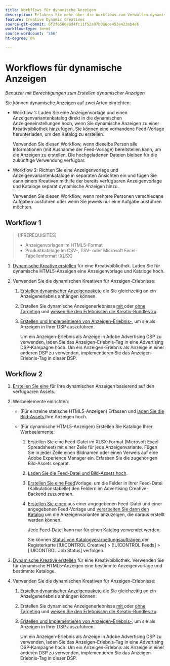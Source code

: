 ```yaml
---
title: Workflows für dynamische Anzeigen
description: Erfahren Sie mehr über die Workflows zum Verwalten dynamischer Anzeigen.
feature: Creative Dynamic Creatives
source-git-commit: 6f2f6580e8d4fc11f52a97b086ce453e423ab4e6
workflow-type: tm+mt
source-wordcount: '556'
ht-degree: 0%

---
```


# Workflows für dynamische Anzeigen

*Benutzer mit Berechtigungen zum Erstellen dynamischer Anzeigen*

Sie können dynamische Anzeigen auf zwei Arten einrichten:

* Workflow 1: Laden Sie eine Anzeigenvorlage und einen Anzeigenvariantenkatalog direkt in die dynamischen Anzeigeneinstellungen hoch, wenn Sie dynamische Anzeigen zu einer Kreativbibliothek hinzufügen. Sie können eine vorhandene Feed-Vorlage herunterladen, um den Katalog zu erstellen.

  Verwenden Sie diesen Workflow, wenn dieselbe Person alle Informationen (mit Ausnahme der Feed-Vorlage) bereitstellen kann, um die Anzeigen zu erstellen. Die hochgeladenen Dateien bleiben für die zukünftige Verwendung verfügbar.

* Workflow 2: Richten Sie eine Anzeigenvorlage und Anzeigenvariantenkataloge in separaten Ansichten ein und fügen Sie dann einem Kreativen mithilfe der bereits verfügbaren Anzeigenvorlage und Kataloge separat dynamische Anzeigen hinzu.

  Verwenden Sie diesen Workflow, wenn mehrere Personen verschiedene Aufgaben ausführen oder wenn Sie jeweils nur eine Aufgabe ausführen möchten.

## Workflow 1

>[!PREREQUISITES]
>
>* Anzeigenvorlagen im HTML5-Format
>* Produktkataloge im CSV-, TSV- oder Microsoft Excel-Tabellenformat (XLSX)

1. [Dynamische Kreative erstellen](/help/creative/creative-libraries/creative-add-dynamic.md) für eine Kreativbibliothek. Laden Sie für dynamische HTML5-Anzeigen eine Anzeigenvorlage und Kataloge hoch.

1. Verwenden Sie die dynamischen Kreativen für Anzeigen-Erlebnisse:

   1. [Erstellen dynamischer Anzeigenpakete](/help/creative/creative-libraries/bundle-manage.md) die Sie gleichzeitig an ein Anzeigenerlebnis anhängen können.

   1. Erstellen Sie dynamische Anzeigenerlebnisse [mit ](/help/creative/experiences/experience-create-targeting.md) oder [ohne Targeting](/help/creative/experiences/experience-create-no-targeting.md) und [weisen Sie den Erlebnissen die Kreativ-Bundles zu](/help/creative/experiences/experience-assign-creative-bundles.md).

   1. [Erstellen und Implementieren von Anzeigen-Erlebnis-](/help/creative/experiences/experience-tag-export.md), um sie als Anzeigen in Ihrer DSP auszuführen.

      Um ein Anzeigen-Erlebnis als Anzeige in Adobe Advertising DSP zu verwenden, laden Sie das Anzeigen-Erlebnis-Tag in eine Advertising DSP-Kampagne hoch. Um ein Anzeigen-Erlebnis als Anzeige in einer anderen DSP zu verwenden, implementieren Sie das Anzeigen-Erlebnis-Tag in dieser DSP.

## Workflow 2

1. [Erstellen Sie eine ](/help/creative/ad-templates/ad-template-manage.md) für Ihre dynamischen Anzeigen basierend auf den verfügbaren Assets.

1. Werbeelemente einrichten:

   * (Für einzelne statische HTML5-Anzeigen) Erfassen und [laden Sie die Bild-Assets ](/help/creative/feeds/asset-manage.md) Ihre Anzeigen hoch.

   * (Für dynamische HTML5-Anzeigen) Erstellen Sie Kataloge Ihrer Werbeelemente:

      1. Erstellen Sie eine Feed-Datei im XLSX-Format (Microsoft Excel Spreadsheet) mit einer Zeile für jede Anzeigenvariante. Fügen Sie in jeder Zeile einen Bildnamen oder einen Verweis auf eine Adobe Experience Manager ein. Erfassen Sie die zugehörigen Bild-Assets separat.

      1. [Laden Sie die Feed-Datei und Bild-Assets hoch](/help/creative/feeds/asset-manage.md).

      1. [Erstellen Sie eine Feed](/help/creative/feeds/feed-template-manage.md)Vorlage, um die Felder in Ihrer Feed-Datei (Kalkulationstabelle) den Feldern im Advertising Creative-Backend zuzuordnen.

      1. [Erstellen Sie einen ](/help/creative/feeds/catalog-manage.md#feed-catalog-create) aus einer angegebenen Feed-Datei und einer angegebenen Feed-Vorlage und [verarbeiten Sie dann den Katalog](/help/creative/feeds/catalog-manage.md#feed-catalog-process) um die Anzeigenvarianten anzuzeigen, die daraus erstellt werden können.

         Jede Feed-Datei kann nur für einen Katalog verwendet werden.

         Sie können [ Status von Katalogverarbeitungsaufträgen ](/help/creative/feeds/job-status-track.md) der Registerkarte [!UICONTROL Creative] > [!UICONTROL Feeds] > [!UICONTROL Job Status] verfolgen.

1. [Dynamische Kreative erstellen](/help/creative/creative-libraries/creative-add-dynamic.md) für eine Kreativbibliothek. Verwenden Sie für dynamische HTML5-Anzeigen eine bestimmte Anzeigenvorlage und bestimmte Kataloge.

1. Verwenden Sie die dynamischen Kreativen für Anzeigen-Erlebnisse:

   1. [Erstellen dynamischer Anzeigenpakete](/help/creative/creative-libraries/bundle-manage.md) die Sie gleichzeitig an ein Anzeigenerlebnis anhängen können.

   1. Erstellen Sie dynamische Anzeigenerlebnisse [mit ](/help/creative/experiences/experience-create-targeting.md) oder [ohne Targeting](/help/creative/experiences/experience-create-no-targeting.md) und [weisen Sie den Erlebnissen die Kreativ-Bundles zu](/help/creative/experiences/experience-assign-creative-bundles.md).

   1. [Erstellen und Implementieren von Anzeigen-Erlebnis-](/help/creative/experiences/experience-tag-export.md), um sie als Anzeigen in Ihrer DSP auszuführen.

      Um ein Anzeigen-Erlebnis als Anzeige in Adobe Advertising DSP zu verwenden, laden Sie das Anzeigen-Erlebnis-Tag in eine Advertising DSP-Kampagne hoch. Um ein Anzeigen-Erlebnis als Anzeige in einer anderen DSP zu verwenden, implementieren Sie das Anzeigen-Erlebnis-Tag in dieser DSP.
